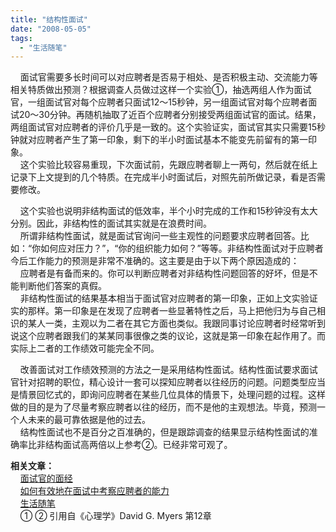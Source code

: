 ```yaml
---
title: "结构性面试"
date: "2008-05-05"
tags: 
  - "生活随笔"
---
```


    面试官需要多长时间可以对应聘者是否易于相处、是否积极主动、交流能力等相关特质做出预测？根据调查人员做过这样一个实验①，抽选两组人作为面试官，一组面试官对每个应聘者只面试12～15秒钟，另一组面试官对每个应聘者面试20～30分钟。再随机抽取了近百个应聘者分别接受两组面试官的面试。结果，两组面试官对应聘者的评价几乎是一致的。这个实验证实，面试官其实只需要15秒钟就对应聘者产生了第一印象，剩下的半小时面试基本不能变先前留有的第一印象。  
    这个实验比较容易重现，下次面试前，先跟应聘者聊上一两句，然后就在纸上记录下上文提到的几个特质。在完成半小时面试后，对照先前所做记录，看是否需要修改。

    这个实验也说明非结构面试的低效率，半个小时完成的工作和15秒钟没有太大分别。因此，非结构性的面试其实就是在浪费时间。  
    所谓非结构性面试，就是面试官询问一些主观性的问题要求应聘者回答。比如：“你如何应对压力？”，“你的组织能力如何？”等等。非结构性面试对于应聘者今后工作能力的预测是非常不准确的。这主要是由于以下两个原因造成的：  
    应聘者是有备而来的。你可以判断应聘者对非结构性问题回答的好坏，但是不能判断他们答案的真假。  
    非结构性面试的结果基本相当于面试官对应聘者的第一印象，正如上文实验证实的那样。第一印象是在发现了应聘者一些显著特性之后，马上把他归为与自己相识的某人一类，主观以为二者在其它方面也类似。我跟同事讨论应聘者时经常听到说这个应聘者跟我们的某某同事很像之类的议论，这就是第一印象在起作用了。而实际上二者的工作绩效可能完全不同。

    改善面试对工作绩效预测的方法之一是采用结构性面试。结构性面试要求面试官针对招聘的职位，精心设计一套可以探知应聘者以往经历的问题。问题类型应当是情景回忆式的，即询问应聘者在某些几位具体的情景下，处理问题的过程。这样做的目的是为了尽量考察应聘者以往的经历，而不是他的主观想法。毕竟，预测一个人未来的最可靠依据是他的过去。  
    结构性面试也不是百分之百准确的，但是跟踪调查的结果显示结构性面试的准确率比非结构面试高两倍以上参考②。已经非常可观了。

**相关文章：**  
    [面试官的面经](http://ruanqizhen.spaces.live.com/blog/cns!5852D4F797C53FB6!1125.entry)  
    [如何有效地在面试中考察应聘者的能力](http://ruanqizhen.spaces.live.com/blog/cns!5852D4F797C53FB6!1940.entry)  
    [生活随笔](http://ruanqizhen.spaces.live.com/Blog/cns!1pU-rgQVTuuWM1TX8W8PfmDA!1123.entry)  
    ① ② 引用自《心理学》David G. Myers 第12章
